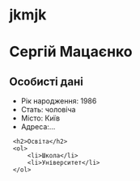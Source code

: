 # jkmjk
<!DOCTYPE html>
<html lang="uk">
<head>
  <title>Тренування з  HTML</title>
</head>
<body>
    <h1>Сергій Мацаєнко</h1>
    <h2>Особисті дані</h2>
    <ul>
        <li>Рік народження: 1986</li>
        <li>Стать: чоловіча</li>
        <li>Місто: Київ</li>
        <li>Адреса:...</li>
     </ul>
     
     <h2>Освіта</h2>
     <ol>
         <li>Школа</li>
         <li>Університет</li>
     </ol>
</body>
</html>
